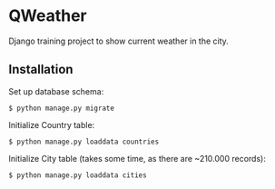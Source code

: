 # QWeather
Django training project to show current weather in the city.

## Installation

Set up database schema:
```
$ python manage.py migrate
```

Initialize Country table:
```
$ python manage.py loaddata countries
```

Initialize City table (takes some time, as there are ~210.000 records):
```
$ python manage.py loaddata cities
```

